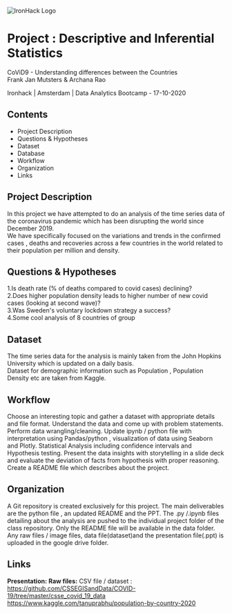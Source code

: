 ![IronHack Logo](https://s3-eu-west-1.amazonaws.com/ih-materials/uploads/upload_d5c5793015fec3be28a63c4fa3dd4d55.png)

# Project : Descriptive and Inferential Statistics

CoViD9 - Understanding differences between the Countries  
Frank Jan Mutsters & Archana Rao 

Ironhack | Amsterdam | Data Analytics Bootcamp - 17-10-2020

## Contents
-  Project Description
-  Questions & Hypotheses
-  Dataset
-  Database
-  Workflow
-  Organization
-  Links


## Project Description
In this project we have attempted to do an analysis of the time series data of the coronavirus pandemic which has been disrupting the world since December 2019.                       
We have specifically focused on the variations and trends in the confirmed cases , deaths and recoveries across a few countries in the world related to their population per million and density.

## Questions & Hypotheses
1.Is death rate (% of deaths compared to covid cases) declining?                                                                                                                     
2.Does higher population density leads to higher number of new covid cases (looking at second wave)?                                                                              
3.Was Sweden's voluntary lockdown strategy a success?                                                                                                                              
4.Some cool analysis of 8 countries of group

## Dataset
The time series data for the analysis is mainly taken from the John Hopkins University which is updated on a daily basis.                                                          
Dataset for demographic information such as Population , Population Density etc are taken from Kaggle.
 
## Workflow
Choose an interesting topic and gather a dataset with appropriate details and file format. 
Understand the data and come up with problem statements.
Perform data wrangling/cleaning.
Update ipynb / python file with interpretation using Pandas/python , visualization of data using Seaborn and Plotly.
Statistical Analysis including confidence intervals and Hypothesis testing.
Present the data insights with storytelling in a slide deck and evaluate the deviation of facts from hypothesis with proper reasoning.
Create a README file which describes about the project.


## Organization
A Git repository is created exclusively for this project.
The main deliverables are the python file , an updated README and the PPT.
The .py /.ipynb files detailing about the analysis are pushed to the individual project folder of the class repository.
Only the README file will be available in the data folder.
Any raw files / image files, data file(dataset)and the presentation file(.ppt) is uploaded in the google drive folder.



## Links
**Presentation:**
**Raw files:** 
CSV file / dataset : https://github.com/CSSEGISandData/COVID-19/tree/master/csse_covid_19_data
https://www.kaggle.com/tanuprabhu/population-by-country-2020



